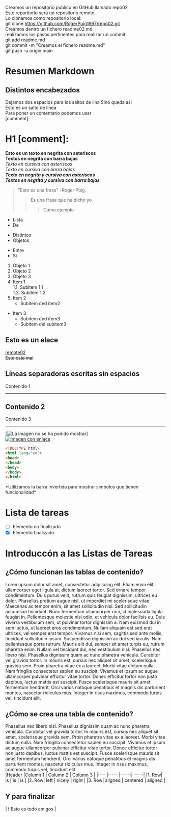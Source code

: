 Creamos un repositorio publico en GitHub llamado repo02  
Este reporitorio sera un repositorio remoto  
Lo clonamos como repositorio local:  
git clone https://github.com/RogerPuig1997/repo02.git  
Creamos dentro un fichero readme02.md  
realizamos los pasos pertinentes para realizar un commit:  
git add readme.md  
git commit -m "Creamos el fichero readme.md"  
git push -u origin main  
# Resumen Markdown  
## Distintos encabezados  
Dejamos dos espacios para los saltos de lina
Sinó queda asi  
Esto es un salto de linea  
Para poner un comentario podemos usar  
[comment]: <Esto no lo puedes ver>  
# H1 [comment]: <Esto es un comentario con encabezado>  
**Esto es un texto en negrita con asteriscos**  
__Textos en negrita con barra bajas__  
*Texto en cursiva con asteriscos*  
_Texto en cursiva con barra bajas_  
***Texto en negrita y cursiva con asteriscos***  
___Textos en negrita y cursiva con barra bajas___  
>"Esto es una frase" -Roger Puig.  
>>Es una frase que he dicho yo  
>>>Como ejemplo  
- Lista  
- De  
* Distintos  
* Objetos  
+ Entre  
+ Si  
1. Objeto 1  
2. Objeto 2  
3. Objeto 3  
1. Item 1  
    1.1. Subitem 1.1  
    1.2. Subitem 1.2
2. Item 2
    * Subitem ded item2
* Item 3
    * Subitem ded item3
    * Subitem del subitem3  
## Esto es un elace
[remote02](https://github.com/RogerPuig1997/repo02 "Esto te lleva al repositorio remoto")  
~~Esto esta mal~~  
## Líneas separadoras escritas sin espacios
Contenido 1
*** 
Contenido 2
---
Contenido 3
___  
[![La imagen no se ha podido mostrar](https://user-images.githubusercontent.com/32896437/153675215-dff3448c-56bc-4da0-9cf1-6a394fd9c6f8.png "Baile de la película Pulp Fiction")]  
[![Imagen con enlace](https://www.google.es/images/branding/googlelogo/1x/googlelogo_color_272x92dp.png)](www.google.es)  
``` html
<!DOCTYPE html>
<html lang="en">
<head>
</head>
<body>
</body>
</html>
```  
\*Utilizamos la barra invertida para mostrar simbolos que tienen funcionalidad\*  
# Lista de tareas
- [ ] Elemento no finalizado  
- [x] Elemento finalizado  
# Introduccón a las Listas de Tareas
## ¿Cómo funcionan las tablas de contenido?
Lorem ipsum dolor sit amet, consectetur adipiscing elit. Etiam enim elit, ullamcorper eget ligula at, dictum laoreet tortor. Sed ornare tempor condimentum. Duis purus velit, rutrum quis feugiat dignissim, ultrices eu dolor. Phasellus pretium augue nisl, ut imperdiet mi scelerisque vitae. Maecenas ac tempor enim, sit amet sollicitudin nisi. Sed sollicitudin accumsan tincidunt. Nunc fermentum ullamcorper orci, id malesuada ligula feugiat in. Pellentesque molestie nisi odio, et vehicula dolor facilisis eu. Duis viverra vestibulum sem, ut pulvinar tortor dignissim a. Nam euismod dui in sem luctus, ut laoreet eros condimentum. Nullam aliquam est sed erat ultrices, vel semper erat tempor. Vivamus nisi sem, sagittis sed ante mollis, tincidunt sollicitudin ipsum. Suspendisse dignissim ac dui sed iaculis. Nam pellentesque porta rutrum. Mauris elit dui, semper sit amet turpis eu, rutrum pharetra enim. Nullam vel tincidunt dui, nec vestibulum nisl.
Phasellus nec libero nisi. Phasellus dignissim quam ac nunc pharetra vehicula. Curabitur vel gravida tortor. In mauris est, cursus nec aliquet sit amet, scelerisque gravida sem. Proin pharetra vitae ex a laoreet. Morbi vitae dictum nulla. Nam fringilla consectetur sapien eu suscipit. Vivamus et ipsum ac augue ullamcorper pulvinar efficitur vitae tortor. Donec efficitur tortor non justo dapibus, luctus mattis est suscipit. Fusce scelerisque mauris sit amet fermentum hendrerit. Orci varius natoque penatibus et magnis dis parturient montes, nascetur ridiculus mus. Integer in risus maximus, commodo turpis vel, tincidunt elit.
##  ¿Cómo se crea una tabla de contenido?
Phasellus nec libero nisi. Phasellus dignissim quam ac nunc pharetra vehicula. Curabitur vel gravida tortor. In mauris est, cursus nec aliquet sit amet, scelerisque gravida sem. Proin pharetra vitae ex a laoreet. Morbi vitae dictum nulla. Nam fringilla consectetur sapien eu suscipit. Vivamus et ipsum ac augue ullamcorper pulvinar efficitur vitae tortor. Donec efficitur tortor non justo dapibus, luctus mattis est suscipit. Fusce scelerisque mauris sit amet fermentum hendrerit. Orci varius natoque penatibus et magnis dis parturient montes, nascetur ridiculus mus. Integer in risus maximus, commodo turpis vel, tincidunt elit.  
|Header |Column 1 | Column 2 | Column 3  |
|:--- |:---- |:----:| ----:|
|1. Row| is | is | is  |
|2. Row| left | nicely | right  |
|3. Row| aligned | centered | aligned  |  
## Y para finalizar
| :exclamation:  Esto es todo amigos   |